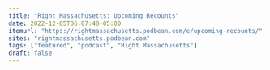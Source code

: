 ```yaml
---
title: "Right Massachusetts: Upcoming Recounts"
date: 2022-12-05T06:07:48-05:00
itemurl: "https://rightmassachusetts.podbean.com/e/upcoming-recounts/"
sites: "rightmassachusetts.podbean.com"
tags: ["featured", "podcast", "Right Massachusetts"]
draft: false
---
```


